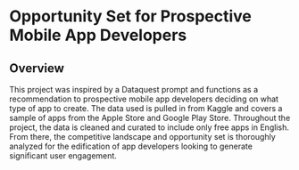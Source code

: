 # Opportunity Set for Prospective Mobile App Developers

## Overview
This project was inspired by a Dataquest prompt and functions as a recommendation to prospective mobile app developers deciding on what type of app to create. The data used is pulled in from Kaggle and covers a sample of apps from the Apple Store and Google Play Store. Throughout the project, the data is cleaned and curated to include only free apps in English. From there, the competitive landscape and opportunity set is thoroughly analyzed for the edification of app developers looking to generate significant user engagement.